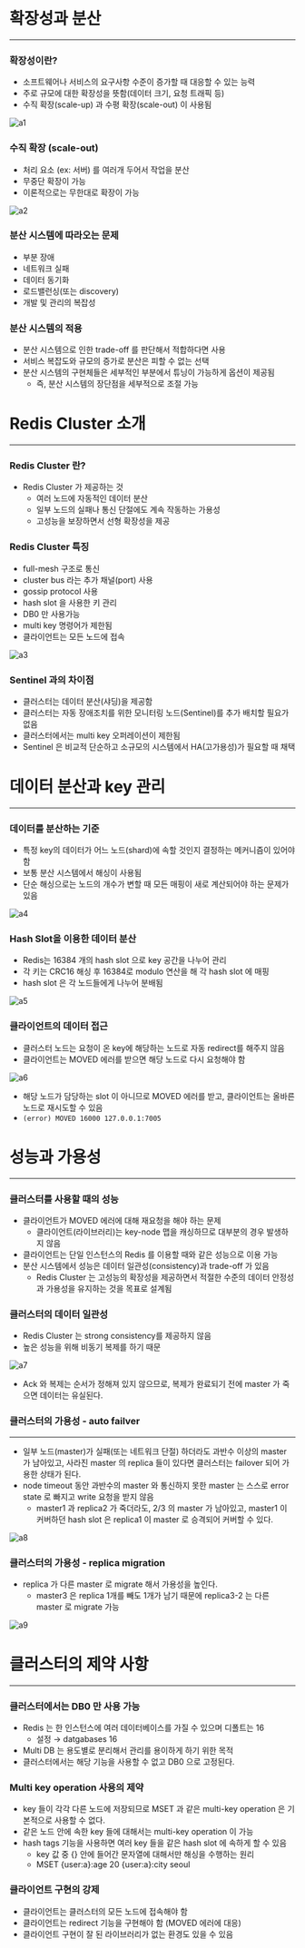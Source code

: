 # 확장성과 분산

---

### 확장성이란?

- 소프트웨어나 서비스의 요구사항 수준이 증가할 때 대응할 수 있는 능력
- 주로 규모에 대한 확장성을 뜻함(데이터 크기, 요청 트래픽 등)
- 수직 확장(scale-up) 과 수평 확장(scale-out) 이 사용됨

![a1](https://user-images.githubusercontent.com/41246605/218484229-e0057aa8-8ccd-4f3b-a908-5512eaae8f59.png)

### 수직 확장 (scale-out)

- 처리 요소 (ex: 서버) 를 여러개 두어서 작업을 분산
- 무중단 확장이 가능
- 이론적으로는 무한대로 확장이 가능

![a2](https://user-images.githubusercontent.com/41246605/218484250-cf296e1f-b3d7-4fee-ad08-9f10423085ea.png)


### 분산 시스템에 따라오는 문제

- 부분 장애
- 네트워크 실패
- 데이터 동기화
- 로드밸런싱(또는 discovery)
- 개발 및 관리의 복잡성

### 분산 시스템의 적용

- 분산 시스템으로 인한 trade-off 를 판단해서 적합하다면 사용
- 서비스 복잡도와 규모의 증가로 분산은 피할 수 없는 선택
- 분산 시스템의 구현체들은 세부적인 부분에서 튜닝이 가능하게 옵션이 제공됨
    - 즉, 분산 시스템의 장단점을 세부적으로 조절 가능

# Redis Cluster 소개

---

### Redis Cluster 란?

- Redis Cluster 가 제공하는 것
    - 여러 노드에 자동적인 데이터 분산
    - 일부 노드의 실패나 통신 단절에도 계속 작동하는 가용성
    - 고성능을 보장하면서 선형 확장성을 제공

### Redis Cluster 특징

- full-mesh 구조로 통신
- cluster bus 라는 추가 채널(port) 사용
- gossip protocol 사용
- hash slot 을 사용한 키 관리
- DB0 만 사용가능
- multi key 명령어가 제한됨
- 클라이언트는 모든 노드에 접속

![a3](https://user-images.githubusercontent.com/41246605/218484271-8dcac7cb-dac1-412a-b92b-abad667c0ab9.png)


### Sentinel 과의 차이점

- 클러스터는 데이터 분산(샤딩)을 제공함
- 클러스터는 자동 장애조치를 위한 모니터링 노드(Sentinel)를 추가 배치할 필요가 없음
- 클러스터에서는 multi key 오퍼레이션이 제한됨
- Sentinel 은 비교적 단순하고 소규모의 시스템에서 HA(고가용성)가 필요할 때 채택

# 데이터 분산과 key 관리

---

### 데이터를 분산하는 기준

- 특정 key의 데이터가 어느 노드(shard)에 속할 것인지 결정하는 메커니즘이 있어야 함
- 보통 분산 시스템에서 해싱이 사용됨
- 단순 해싱으로는 노드의 개수가 변할 때 모든 매핑이 새로 계산되어야 하는 문제가 있음

![a4](https://user-images.githubusercontent.com/41246605/218484291-1d090b57-69c8-41a0-b6f2-2657fd55345e.png)


### Hash Slot을 이용한 데이터 분산

- Redis는 16384 개의 hash slot 으로 key 공간을 나누어 관리
- 각 키는 CRC16 해싱 후 16384로 modulo 연산을 해 각 hash slot 에 매핑
- hash slot 은 각 노드들에게 나누어 분배됨

![a5](https://user-images.githubusercontent.com/41246605/218484304-7f5bb931-09cc-43f1-85e4-6e9542530f03.png)


### 클라이언트의 데이터 접근

- 클러스터 노드는 요청이 온 key에 해당하는 노드로 자동 redirect를 해주지 않음
- 클라이언트는 MOVED 에러를 받으면 해당 노드로 다시 요청해야 함

![a6](https://user-images.githubusercontent.com/41246605/218484319-72e80661-b2e3-4d39-997d-bab1daa99601.png)


- 해당 노드가 담당하는 slot 이 아니므로 MOVED 에러를 받고, 클라이언트는 올바른 노드로 재시도할 수 있음
- `(error) MOVED 16000 127.0.0.1:7005`

# 성능과 가용성

---

### 클러스터를 사용할 때의 성능

- 클라이언트가 MOVED 에러에 대해 재요청을 해야 하는 문제
    - 클라이언트(라이브러리)는 key-node 맵을 캐싱하므로 대부분의 경우 발생하지 않음
- 클라이언트는 단일 인스턴스의 Redis 를 이용할 때와 같은 성능으로 이용 가능
- 분산 시스템에서 성능은 데이터 일관성(consistency)과 trade-off 가 있음
    - Redis Cluster 는 고성능의 확장성을 제공하면서 적절한 수준의 데이터 안정성과 가용성을 유지하는 것을 목표로 설계됨

### 클러스터의 데이터 일관성

- Redis Cluster 는 strong consistency를 제공하지 않음
- 높은 성능을 위해 비동기 복제를 하기 때문


![a7](https://user-images.githubusercontent.com/41246605/218484333-a9dccf7e-ca32-450d-8856-e2f7d3af3da2.png)


- Ack 와 복제는 순서가 정해져 있지 않으므로, 복제가 완료되기 전에 master 가 죽으면 데이터는 유실된다.


### 클러스터의 가용성 - auto failver

---

- 일부 노드(master)가 실패(또는 네트워크 단절) 하더라도 과반수 이상의 master 가 남아있고, 사라진 master 의 replica 들이 있다면 클러스터는 failover 되어 가용한 상태가 된다.
- node timeout 동안 과반수의 master 와 통신하지 못한 master 는 스스로 error state 로 빠지고 write 요청을 받지 않음
    - master1 과 replica2 가 죽더라도, 2/3 의 master 가 남아있고, master1 이 커버하던 hash slot 은 replica1 이 master 로 승격되어 커버할 수 있다.

    
![a8](https://user-images.githubusercontent.com/41246605/218484361-22d5892c-c134-4e63-8bf4-84e882f2e3ad.png)


### 클러스터의 가용성 - replica migration

- replica 가 다른 master 로 migrate 해서 가용성을 높인다.
    - master3 은 replica 1개를 빼도 1개가 남기 때문에 replica3-2 는 다른 master 로 migrate 가능

![a9](https://user-images.githubusercontent.com/41246605/218484373-9c5c133a-e2db-451a-9484-1c79130aa748.png)

# 클러스터의 제약 사항

---

### 클러스터에서는 DB0 만 사용 가능

- Redis 는 한 인스턴스에 여러 데이터베이스를 가질 수 있으며 디폴트는 16
    - 설정 → datgabases 16
- Multi DB 는 용도별로 분리해서 관리를 용이하게 하기 위한 목적
- 클러스터에서는 해당 기능을 사용할 수 없고 DB0 으로 고정된다.



### Multi key operation 사용의 제약

- key 들이 각각 다른 노드에 저장되므로 MSET 과 같은 multi-key operation 은 기본적으로 사용할 수 없다.
- 같은 노드 안에 속한 key 들에 대해서는 multi-key operation 이 가능
- hash tags 기능을 사용하면 여러 key 들을 같은 hash slot 에 속하게 할 수 있음
    - key 값 중 {} 안에 들어간 문자열에 대해서만 해싱을 수행하는 원리
    - MSET {user:a}:age 20 {user:a}:city seoul

### 클라이언트 구현의 강제

- 클라이언트는 클러스터의 모든 노드에 접속해야 함
- 클라이언트는 redirect 기능을 구현해야 함 (MOVED 에러에 대응)
- 클라이언트 구현이 잘 된 라이브러리가 없는 환경도 있을 수 있음



